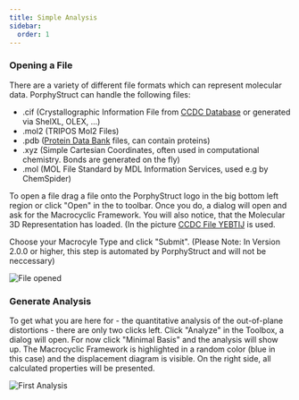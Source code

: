 ```yaml
---
title: Simple Analysis
sidebar:
  order: 1
---
```

### Opening a File

There are a variety of different file formats which can represent molecular data. PorphyStruct can handle the following files:

* .cif (Crystallographic Information File from [CCDC Database](https://www.ccdc.cam.ac.uk/) or generated via ShelXL, OLEX, ...)
* .mol2 (TRIPOS Mol2 Files)
* .pdb ([Protein Data Bank](https://www.rcsb.org/) files, can contain proteins)
* .xyz (Simple Cartesian Coordinates, often used in computational chemistry. Bonds are generated on the fly)
* .mol (MOL File Standard by MDL Information Services, used e.g by ChemSpider)

To open a file drag a file onto the PorphyStruct logo in the big bottom left region or click "Open" in the to toolbar. Once you do, a dialog will open and ask for the Macrocyclic Framework. You will also notice, that the Molecular 3D Representation has loaded. (In the picture [CCDC File YEBTIJ](https://www.ccdc.cam.ac.uk/structures/Search?Ccdcid=295698&DatabaseToSearch=Published) is used.

Choose your Macrocyle Type and click "Submit". (Please Note: In Version 2.0.0 or higher, this step is automated by PorphyStruct and will not be neccessary)

![File opened](/uploads/mocorselect.png)

### Generate Analysis

To get what you are here for - the quantitative analysis of the out-of-plane distortions - there are only two clicks left. Click "Analyze" in the Toolbox, a dialog will open. For now click "Minimal Basis" and the analysis will show up. The Macrocyclic Framework is highlighted in a random color (blue in this case) and the displacement diagram is visible. On the right side, all calculated properties will be presented.

![First Analysis](/uploads/mocor-min.png)